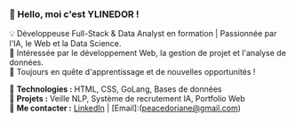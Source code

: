 ### 👋 Hello, moi c'est YLINEDOR !

💡 Développeuse Full-Stack & Data Analyst en formation | Passionnée par l'IA, le Web et la Data Science.  
🎯 Intéressée par le développement Web, la gestion de projet et l'analyse de données.  
🚀 Toujours en quête d'apprentissage et de nouvelles opportunités !

🔹 **Technologies :** HTML, CSS, GoLang, Bases de données  
🔹 **Projets :** Veille NLP, Système de recrutement IA, Portfolio Web  
🔹 **Me contacter :** [LinkedIn](https://www.linkedin.com/in/line-doriane-yao-214070274) | [Email]:(peacedoriane@gmail.com)
